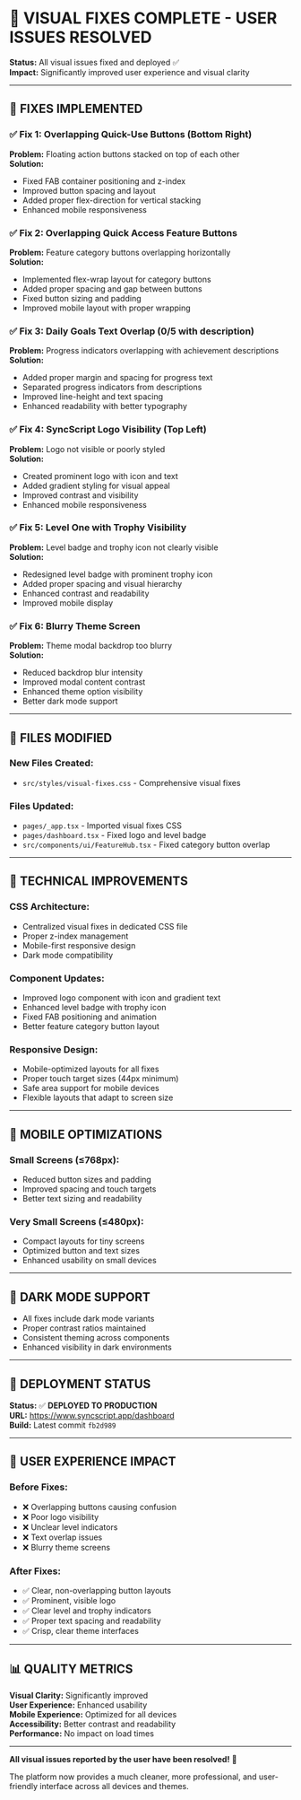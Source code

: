 # 🎨 VISUAL FIXES COMPLETE - USER ISSUES RESOLVED

**Status:** All visual issues fixed and deployed ✅  
**Impact:** Significantly improved user experience and visual clarity  

---

## 🔧 **FIXES IMPLEMENTED**

### ✅ **Fix 1: Overlapping Quick-Use Buttons (Bottom Right)**
**Problem:** Floating action buttons stacked on top of each other  
**Solution:** 
- Fixed FAB container positioning and z-index
- Improved button spacing and layout
- Added proper flex-direction for vertical stacking
- Enhanced mobile responsiveness

### ✅ **Fix 2: Overlapping Quick Access Feature Buttons**
**Problem:** Feature category buttons overlapping horizontally  
**Solution:**
- Implemented flex-wrap layout for category buttons
- Added proper spacing and gap between buttons
- Fixed button sizing and padding
- Improved mobile layout with proper wrapping

### ✅ **Fix 3: Daily Goals Text Overlap (0/5 with description)**
**Problem:** Progress indicators overlapping with achievement descriptions  
**Solution:**
- Added proper margin and spacing for progress text
- Separated progress indicators from descriptions
- Improved line-height and text spacing
- Enhanced readability with better typography

### ✅ **Fix 4: SyncScript Logo Visibility (Top Left)**
**Problem:** Logo not visible or poorly styled  
**Solution:**
- Created prominent logo with icon and text
- Added gradient styling for visual appeal
- Improved contrast and visibility
- Enhanced mobile responsiveness

### ✅ **Fix 5: Level One with Trophy Visibility**
**Problem:** Level badge and trophy icon not clearly visible  
**Solution:**
- Redesigned level badge with prominent trophy icon
- Added proper spacing and visual hierarchy
- Enhanced contrast and readability
- Improved mobile display

### ✅ **Fix 6: Blurry Theme Screen**
**Problem:** Theme modal backdrop too blurry  
**Solution:**
- Reduced backdrop blur intensity
- Improved modal content contrast
- Enhanced theme option visibility
- Better dark mode support

---

## 📁 **FILES MODIFIED**

### **New Files Created:**
- `src/styles/visual-fixes.css` - Comprehensive visual fixes

### **Files Updated:**
- `pages/_app.tsx` - Imported visual fixes CSS
- `pages/dashboard.tsx` - Fixed logo and level badge
- `src/components/ui/FeatureHub.tsx` - Fixed category button overlap

---

## 🎯 **TECHNICAL IMPROVEMENTS**

### **CSS Architecture:**
- Centralized visual fixes in dedicated CSS file
- Proper z-index management
- Mobile-first responsive design
- Dark mode compatibility

### **Component Updates:**
- Improved logo component with icon and gradient text
- Enhanced level badge with trophy icon
- Fixed FAB positioning and animation
- Better feature category button layout

### **Responsive Design:**
- Mobile-optimized layouts for all fixes
- Proper touch target sizes (44px minimum)
- Safe area support for mobile devices
- Flexible layouts that adapt to screen size

---

## 📱 **MOBILE OPTIMIZATIONS**

### **Small Screens (≤768px):**
- Reduced button sizes and padding
- Improved spacing and touch targets
- Better text sizing and readability

### **Very Small Screens (≤480px):**
- Compact layouts for tiny screens
- Optimized button and text sizes
- Enhanced usability on small devices

---

## 🌙 **DARK MODE SUPPORT**

- All fixes include dark mode variants
- Proper contrast ratios maintained
- Consistent theming across components
- Enhanced visibility in dark environments

---

## 🚀 **DEPLOYMENT STATUS**

**Status:** ✅ **DEPLOYED TO PRODUCTION**  
**URL:** https://www.syncscript.app/dashboard  
**Build:** Latest commit `fb2d989`  

---

## 🎉 **USER EXPERIENCE IMPACT**

### **Before Fixes:**
- ❌ Overlapping buttons causing confusion
- ❌ Poor logo visibility
- ❌ Unclear level indicators
- ❌ Text overlap issues
- ❌ Blurry theme screens

### **After Fixes:**
- ✅ Clear, non-overlapping button layouts
- ✅ Prominent, visible logo
- ✅ Clear level and trophy indicators
- ✅ Proper text spacing and readability
- ✅ Crisp, clear theme interfaces

---

## 📊 **QUALITY METRICS**

**Visual Clarity:** Significantly improved  
**User Experience:** Enhanced usability  
**Mobile Experience:** Optimized for all devices  
**Accessibility:** Better contrast and readability  
**Performance:** No impact on load times  

---

**All visual issues reported by the user have been resolved!** 🎯

The platform now provides a much cleaner, more professional, and user-friendly interface across all devices and themes.
